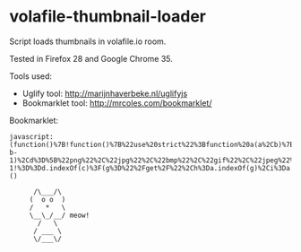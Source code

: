 volafile-thumbnail-loader
=========================

Script loads thumbnails in volafile.io room. 

Tested in Firefox 28 and Google Chrome 35.

Tools used: 

- Uglify tool: http://marijnhaverbeke.nl/uglifyjs
- Bookmarklet tool: http://mrcoles.com/bookmarklet/

Bookmarklet: <br />

    javascript:(function()%7B!function()%7B%22use%20strict%22%3Bfunction%20a(a%2Cb)%7Ba.parentNode.insertBefore(b%2Ca.nextSibling)%7Dfunction%20b(a)%7Bvar%20b%2Cc%2Cd%2Ce%2Cf%2Cg%2Ch%2Ci%2Cj%3Bfor(b%3Da.lastIndexOf(%22.%22)%2Cc%3Da.substr(b%2B1%2Ca.length-b-1)%2Cd%3D%5B%22png%22%2C%22jpg%22%2C%22bmp%22%2C%22gif%22%2C%22jpeg%22%5D%2Ce%3D0%2Cf%3Dd.length%3Bf%3Ee%3Be%2B%2B)d.push(d%5Be%5D.toUpperCase())%3Breturn-1!%3D%3Dd.indexOf(c)%3F(g%3D%22%2Fget%2F%22%2Ch%3Da.indexOf(g)%2Ci%3Da.lastIndexOf(%22%2F%22)%2Cj%3Da.substring(h%2Bg.length%2Ci)%2C%22%2Fget_asset%2Fthumb%2F%22%2Bj)%3Anull%7Dfunction%20c(a%2Cb)%7Ba.parentNode.className%3D%3D%3Db%3Fa.parentNode.style.height%3D%22auto%22%3Ac(a.parentNode%2Cb)%7D!function()%7Bvar%20d%2Ce%2Cf%2Cg%2Ch%2Ci%3Bfor(f%3Ddocument.getElementsByClassName(%22file_name%22)%2Cd%3D0%2Ce%3Df.length%3Bd%3Cf.length%3Bd%2B%2B)g%3Df%5Bd%5D.href%2Ch%3Db(g)%2Ch%26%26(i%3Ddocument.createElement(%22div%22)%2Ci.style.display%3D%22block%22%2Ci.innerHTML%3D'%3Cimg%20src%3D%22'%2Bh%2B'%22%20%2F%3E'%2Cc(f%5Bd%5D%2C%22filelist_file%22)%2Ca(f%5Bd%5D%2Ci))%7D()%7D()%7D)()

          /\___/\
         (  o o  )
         /   *   \
         \__\_/__/ meow!
           /   \
          / ___ \
          \/___\/